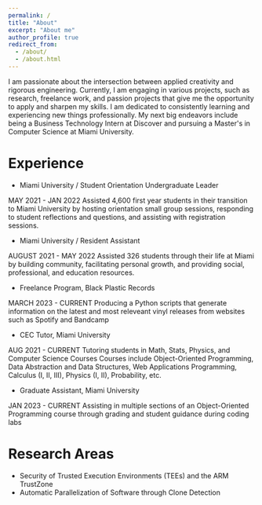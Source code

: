 ```yaml
---
permalink: /
title: "About"
excerpt: "About me"
author_profile: true
redirect_from: 
  - /about/
  - /about.html
---
```


I am passionate about the intersection between applied creativity and rigorous engineering. Currently, I am engaging in various projects, such as research, freelance work, and passion projects that give me the opportunity to apply and sharpen my skills. I am dedicated to consistently learning and experiencing new things professionally. My next big endeavors include being a Business Technology Intern at Discover and pursuing a Master's in Computer Science at Miami University.

Experience
======
- Miami University / Student Orientation Undergraduate Leader

MAY 2021 - JAN 2022
Assisted 4,600 first year students in their transition to Miami University by hosting orientation small group sessions, responding to student reflections and questions, and assisting with registration sessions.
- Miami University / Resident Assistant 

AUGUST 2021 - MAY 2022
Assisted 326 students through their life at Miami by building community, facilitating personal  growth, and providing social, professional, and education resources.
- Freelance Program, Black Plastic Records

MARCH 2023 - CURRENT
Producing a Python scripts that generate information on the latest and most releveant vinyl releases from websites such as Spotify and Bandcamp
- CEC Tutor, Miami University

AUG 2021 - CURRENT 
Tutoring students in Math, Stats, Physics, and Computer Science Courses
Courses include Object-Oriented Programming, Data Abstraction and Data Structures, Web Applications Programming, Calculus (I, II, III), Physics (I, II), Probability, etc.
- Graduate Assistant, Miami University

JAN 2023 - CURRENT 
Assisting in multiple sections of an Object-Oriented Programming course through grading and student guidance during coding labs

Research Areas
======
- Security of Trusted Execution Environments (TEEs) and the ARM TrustZone
- Automatic Parallelization of Software through Clone Detection

